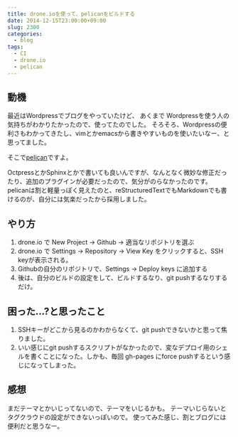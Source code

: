 ```yaml
---
title: drone.ioを使って、pelicanをビルドする
date: 2014-12-15T23:00:00+09:00
slug: 2300
categories:
  - blog
tags:
  - CI
  - drone.io
  - pelican
---
```


## 動機
最近はWordpressでブログをやっていたけど、
あくまで Wordpressを使う人の気持ちがわかりたかったので、使ってたのでした。
そろそろ、Wordpressの便利さもわかってきたし、vimとかemacsから書きやすいものを使いたいなー、と思ってました。

そこで[pelican](http://docs.getpelican.com/en/3.5.0/index.html)ですよ。

OctpressとかSphinxとかで書いても良いんですが、なんとなく微妙な修正だったり、追加のプラグインが必要だったので、気分がのらなかったのです。
pelicanは割と軽量っぽく見えたのと、reStructuredTextでもMarkdownでも書けるのが、自分には気楽だったから採用しました。

## やり方
1. drone.io で New Project -> Github -> 適当なリポジトリを選ぶ
2. drone.io で Settings -> Repository -> View Key をクリックすると、SSH keyが表示される。
3. Githubの自分のリポジトリで、Settings -> Deploy keys に追加する
4. 後は、自分のビルドの設定をして、ビルドするなり、git pushするなりするだけ。

## 困った...?と思ったこと
1. SSHキーがどこから見るのかわからなくて、git pushできないかと思って焦りました。
2. いい感じにgit pushするスクリプトがなかったので、変なデプロイ用のシェルを書くことになった。しかも、毎回 gh-pages にforce pushするという感じになってしまった。

## 感想
まだテーマとかいじってないので、テーマをいじるかも。
テーマいじらないとタグクラウドの設定ができないっぽいので。
使ってみた感じ、割とブログには便利だと思うなー。



